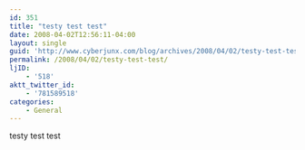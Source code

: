 ```yaml
---
id: 351
title: "testy test test"
date: 2008-04-02T12:56:11-04:00
layout: single
guid: 'http://www.cyberjunx.com/blog/archives/2008/04/02/testy-test-test/'
permalink: /2008/04/02/testy-test-test/
ljID:
    - '518'
aktt_twitter_id:
    - '781589518'
categories:
    - General
---
```


testy test test